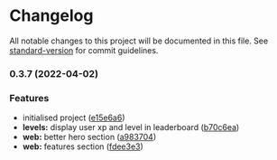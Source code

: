 # Changelog

All notable changes to this project will be documented in this file. See [standard-version](https://github.com/conventional-changelog/standard-version) for commit guidelines.

### 0.3.7 (2022-04-02)


### Features

* initialised project ([e15e6a6](https://github.com/iamsador/Touji-v3/commit/e15e6a640b4bce53b622fdd71cccdd645ac44515))
* **levels:** display user xp and level in leaderboard ([b70c6ea](https://github.com/iamsador/Touji-v3/commit/b70c6ea9f26e484cd4f2d1f98a37465445f86948))
* **web:** better hero section ([a983704](https://github.com/iamsador/Touji-v3/commit/a98370426d21bdc67a11b27b1c886055c82dabde))
* **web:** features section ([fdee3e3](https://github.com/iamsador/Touji-v3/commit/fdee3e30b75a104d49dac93b5abbadf8a45458b4))
